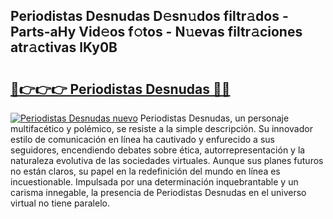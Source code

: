 ## Periodistas Desnudas D𝚎sn𝚞dos filtr𝚊dos - Parts-aHy Vid𝚎os f𝚘tos - N𝚞evas filtr𝚊ciones atr𝚊ctivas lKy0B

# <h2><a href="http://mb4moi.tromn.icu/?c=Periodistas+Desnudas">🔗👉👉👉 Periodistas Desnudas 🔗🔗</a></h2>

[![Periodistas Desnudas nuevo](https://i.imgur.com/pEAQMta.gif)](http://mb4moi.tromn.icu/?c=Periodistas+Desnudas)
Periodistas Desnudas, un personaje multifacético y polémico, se resiste a la simple descripción. Su innovador estilo de comunicación en línea ha cautivado y enfurecido a sus seguidores, encendiendo debates sobre ética, autorrepresentación y la naturaleza evolutiva de las sociedades virtuales. Aunque sus planes futuros no están claros, su papel en la redefinición del mundo en línea es incuestionable. Impulsada por una determinación inquebrantable y un carisma innegable, la presencia de Periodistas Desnudas en el universo virtual no tiene paralelo.
